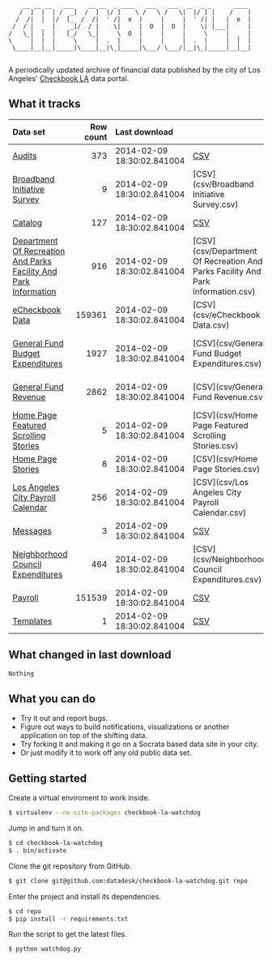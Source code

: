 <pre><code>    __ __ __   ___    __ __  _ ____   ___   ___  __  _ _      ____ 
   /  ]  |  | /  _]  /  ]  |/ ]    \ /   \ /   \|  |/ ] |    /    |
  /  /|  |  |/  [_  /  /|  ' /|  o  )     |     |  ' /| |   |  o  |
 /  / |  _  |    _]/  / |    \|     |  O  |  O  |    \| |___|     |
/   \_|  |  |   [_/   \_|     \  O  |     |     |     \     |  _  |
\     |  |  |     \     |  .  |     |     |     |  .  |     |  |  |
 \____|__|__|_____|\____|__|\_|_____|\___/ \___/|__|\_|_____|__|__|
                                                                   </code></pre>

A periodically updated archive of financial data published by the city of Los Angeles' [Checkbook LA](https://controllerdata.lacity.org/) data portal.

What it tracks
--------------

|Data set|Row count|Last download|   |   |
|:--------|--------:|:-----------|:--|:--|
|[Audits](https://controllerdata.lacity.org/Finance/Audits/n66v-7d9g)|373|2014-02-09 18:30:02.841004|[CSV](csv/Audits.csv)|[JSON](json/Audits.json)|
|[Broadband Initiative Survey](https://controllerdata.lacity.org/dataset/Broadband-Initiative-Survey/96t2-dvap)|9|2014-02-09 18:30:02.841004|[CSV](csv/Broadband Initiative Survey.csv)|[JSON](json/Broadband Initiative Survey.json)|
|[Catalog](https://controllerdata.lacity.org/dataset/Catalog/hpxk-2i55)|127|2014-02-09 18:30:02.841004|[CSV](csv/Catalog.csv)|[JSON](json/Catalog.json)|
|[Department Of Recreation And Parks Facility And Park Information](https://controllerdata.lacity.org/Public-Works/Department-Of-Recreation-And-Parks-Facility-And-Pa/vb7a-9v93)|916|2014-02-09 18:30:02.841004|[CSV](csv/Department Of Recreation And Parks Facility And Park Information.csv)|[JSON](json/Department Of Recreation And Parks Facility And Park Information.json)|
|[eCheckbook Data](https://controllerdata.lacity.org/Finance/eCheckbook-Data/pggv-e4fn)|159361|2014-02-09 18:30:02.841004|[CSV](csv/eCheckbook Data.csv)|[JSON](json/eCheckbook Data.json)|
|[General Fund Budget Expenditures](https://controllerdata.lacity.org/Finance/General-Fund-Budget-Expenditures/uyzw-yi8n)|1927|2014-02-09 18:30:02.841004|[CSV](csv/General Fund Budget Expenditures.csv)|[JSON](json/General Fund Budget Expenditures.json)|
|[General Fund Revenue](https://controllerdata.lacity.org/Finance/General-Fund-Revenue/hfus-a659)|2862|2014-02-09 18:30:02.841004|[CSV](csv/General Fund Revenue.csv)|[JSON](json/General Fund Revenue.json)|
|[Home Page Featured Scrolling Stories](https://controllerdata.lacity.org/Internal/Home-Page-Featured-Scrolling-Stories/hmvt-bjfk)|5|2014-02-09 18:30:02.841004|[CSV](csv/Home Page Featured Scrolling Stories.csv)|[JSON](json/Home Page Featured Scrolling Stories.json)|
|[Home Page Stories](https://controllerdata.lacity.org/Internal/Home-Page-Stories/uuhh-hvvk)|8|2014-02-09 18:30:02.841004|[CSV](csv/Home Page Stories.csv)|[JSON](json/Home Page Stories.json)|
|[Los Angeles City Payroll Calendar](https://controllerdata.lacity.org/dataset/Los-Angeles-City-Payroll-Calendar/anqa-iu8a)|256|2014-02-09 18:30:02.841004|[CSV](csv/Los Angeles City Payroll Calendar.csv)|[JSON](json/Los Angeles City Payroll Calendar.json)|
|[Messages](https://controllerdata.lacity.org/Internal/Messages/dsnd-us3j)|3|2014-02-09 18:30:02.841004|[CSV](csv/Messages.csv)|[JSON](json/Messages.json)|
|[Neighborhood Council Expenditures](https://controllerdata.lacity.org/Finance/Neighborhood-Council-Expenditures/f2ec-m4t9)|464|2014-02-09 18:30:02.841004|[CSV](csv/Neighborhood Council Expenditures.csv)|[JSON](json/Neighborhood Council Expenditures.json)|
|[Payroll](https://controllerdata.lacity.org/Finance/Payroll/qjfm-3srk)|151539|2014-02-09 18:30:02.841004|[CSV](csv/Payroll.csv)|[JSON](json/Payroll.json)|
|[Templates](https://controllerdata.lacity.org/dataset/Templates/jbxg-3qpc)|1|2014-02-09 18:30:02.841004|[CSV](csv/Templates.csv)|[JSON](json/Templates.json)|


What changed in last download
-----------------------------

```bash
Nothing
```

What you can do
---------------

* Try it out and report bugs.
* Figure out ways to build notifications, visualizations or another application on top of the shifting data.
* Try forking it and making it go on a Socrata based data site in your city.
* Or just modify it to work off any old public data set.

Getting started
---------------

Create a virtual enviroment to work inside.

```bash
$ virtualenv --no-site-packages checkbook-la-watchdog
```

Jump in and turn it on.

```bash
$ cd checkbook-la-watchdog
$ . bin/activate
```

Clone the git repository from GitHub.

```bash
$ git clone git@github.com:datadesk/checkbook-la-watchdog.git repo
```

Enter the project and install its dependencies.

```bash
$ cd repo
$ pip install -r requirements.txt
```

Run the script to get the latest files.

```bash
$ python watchdog.py
```